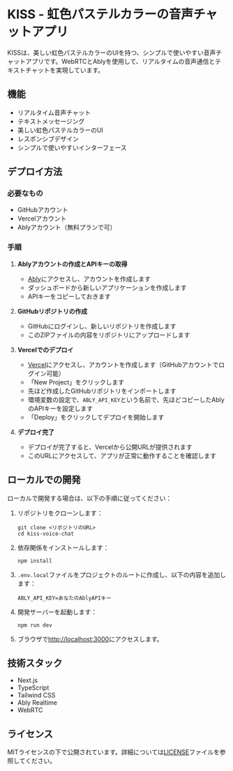 # KISS - 虹色パステルカラーの音声チャットアプリ

KISSは、美しい虹色パステルカラーのUIを持つ、シンプルで使いやすい音声チャットアプリです。WebRTCとAblyを使用して、リアルタイムの音声通信とテキストチャットを実現しています。

## 機能

- リアルタイム音声チャット
- テキストメッセージング
- 美しい虹色パステルカラーのUI
- レスポンシブデザイン
- シンプルで使いやすいインターフェース

## デプロイ方法

### 必要なもの

- GitHubアカウント
- Vercelアカウント
- Ablyアカウント（無料プランで可）

### 手順

1. **Ablyアカウントの作成とAPIキーの取得**

   - [Ably](https://ably.com/)にアクセスし、アカウントを作成します
   - ダッシュボードから新しいアプリケーションを作成します
   - APIキーをコピーしておきます

2. **GitHubリポジトリの作成**

   - GitHubにログインし、新しいリポジトリを作成します
   - このZIPファイルの内容をリポジトリにアップロードします

3. **Vercelでのデプロイ**

   - [Vercel](https://vercel.com/)にアクセスし、アカウントを作成します（GitHubアカウントでログイン可能）
   - 「New Project」をクリックします
   - 先ほど作成したGitHubリポジトリをインポートします
   - 環境変数の設定で、`ABLY_API_KEY`という名前で、先ほどコピーしたAblyのAPIキーを設定します
   - 「Deploy」をクリックしてデプロイを開始します

4. **デプロイ完了**

   - デプロイが完了すると、Vercelから公開URLが提供されます
   - このURLにアクセスして、アプリが正常に動作することを確認します

## ローカルでの開発

ローカルで開発する場合は、以下の手順に従ってください：

1. リポジトリをクローンします：
   ```
   git clone <リポジトリのURL>
   cd kiss-voice-chat
   ```

2. 依存関係をインストールします：
   ```
   npm install
   ```

3. `.env.local`ファイルをプロジェクトのルートに作成し、以下の内容を追加します：
   ```
   ABLY_API_KEY=あなたのAblyAPIキー
   ```

4. 開発サーバーを起動します：
   ```
   npm run dev
   ```

5. ブラウザで[http://localhost:3000](http://localhost:3000)にアクセスします。

## 技術スタック

- Next.js
- TypeScript
- Tailwind CSS
- Ably Realtime
- WebRTC

## ライセンス

MITライセンスの下で公開されています。詳細については[LICENSE](LICENSE)ファイルを参照してください。
